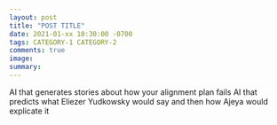 ```yaml
---
layout: post
title: "POST TITLE"
date: 2021-01-xx 10:30:00 -0700
tags: CATEGORY-1 CATEGORY-2
comments: true
image:
summary:
---
```

AI that generates stories about how your alignment plan fails
AI that predicts what Eliezer Yudkowsky would say and then how Ajeya would explicate it
